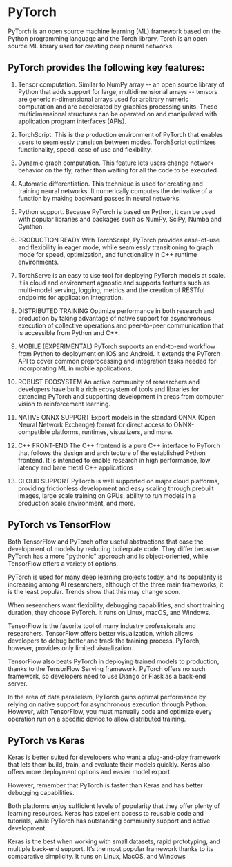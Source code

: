 # PyTorch

PyTorch is an open source machine learning (ML) framework based on the Python programming language and the Torch library. Torch is an open source ML library used for creating deep neural networks

## PyTorch provides the following key features:

1. Tensor computation. Similar to NumPy array -- an open source library of Python that adds support for large, multidimensional arrays -- tensors are generic n-dimensional arrays used for arbitrary numeric computation and are accelerated by graphics processing units. These multidimensional structures can be operated on and manipulated with application program interfaces (APIs).

2. TorchScript. This is the production environment of PyTorch that enables users to seamlessly transition between modes. TorchScript optimizes functionality, speed, ease of use and flexibility.

3. Dynamic graph computation. This feature lets users change network behavior on the fly, rather than waiting for all the code to be executed.

4. Automatic differentiation. This technique is used for creating and training neural networks. It numerically computes the derivative of a function by making backward passes in neural networks.

5. Python support. Because PyTorch is based on Python, it can be used with popular libraries and packages such as NumPy, SciPy, Numba and Cynthon.

6. PRODUCTION READY With TorchScript, PyTorch provides ease-of-use and flexibility in eager mode, while seamlessly transitioning to graph mode for speed, optimization, and functionality in C++ runtime environments.

7. TorchServe is an easy to use tool for deploying PyTorch models at scale. It is cloud and environment agnostic and supports features such as multi-model serving, logging, metrics and the creation of RESTful endpoints for application integration.

8. DISTRIBUTED TRAINING Optimize performance in both research and production by taking advantage of native support for asynchronous execution of collective operations and peer-to-peer communication that is accessible from Python and C++.

9. MOBILE (EXPERIMENTAL)
   PyTorch supports an end-to-end workflow from Python to deployment on iOS and Android. It extends the PyTorch API to cover common preprocessing and integration tasks needed for incorporating ML in mobile applications.

10. ROBUST ECOSYSTEM An active community of researchers and developers have built a rich ecosystem of tools and libraries for extending PyTorch and supporting development in areas from computer vision to reinforcement learning.

11. NATIVE ONNX SUPPORT
    Export models in the standard ONNX (Open Neural Network Exchange) format for direct access to ONNX-compatible platforms, runtimes, visualizers, and more.

12. C++ FRONT-END The C++ frontend is a pure C++ interface to PyTorch that follows the design and architecture of the established Python frontend. It is intended to enable research in high performance, low latency and bare metal C++ applications

13. CLOUD SUPPORT
    PyTorch is well supported on major cloud platforms, providing frictionless development and easy scaling through prebuilt images, large scale training on GPUs, ability to run models in a production scale environment, and more.

## PyTorch vs TensorFlow

Both TensorFlow and PyTorch offer useful abstractions that ease the development of models by reducing boilerplate code. They differ because PyTorch has a more "pythonic" approach and is object-oriented, while TensorFlow offers a variety of options.

PyTorch is used for many deep learning projects today, and its popularity is increasing among AI researchers, although of the three main frameworks, it is the least popular. Trends show that this may change soon.

When researchers want flexibility, debugging capabilities, and short training duration, they choose PyTorch. It runs on Linux, macOS, and Windows.

TensorFlow is the favorite tool of many industry professionals and researchers. TensorFlow offers better visualization,
which allows developers to debug better and track the training process. PyTorch, however, provides only limited visualization.

TensorFlow also beats PyTorch in deploying trained models to production, thanks to the TensorFlow Serving framework. PyTorch offers no such framework, so developers need to use Django or Flask as a back-end server.

In the area of data parallelism, PyTorch gains optimal performance by relying on native support for asynchronous execution through Python. However, with TensorFlow, you must manually code and optimize every operation run on a specific device to allow distributed training.

## PyTorch vs Keras

Keras is better suited for developers who want a plug-and-play framework that lets them build, train, and evaluate their models quickly. Keras also offers more deployment options and easier model export.

However, remember that PyTorch is faster than Keras and has better debugging capabilities.

Both platforms enjoy sufficient levels of popularity that they offer plenty of learning resources. Keras has excellent access to reusable code and tutorials, while PyTorch has outstanding community support and active development.

Keras is the best when working with small datasets, rapid prototyping, and multiple back-end support. It’s the most popular framework thanks to its comparative simplicity. It runs on Linux, MacOS, and Windows
